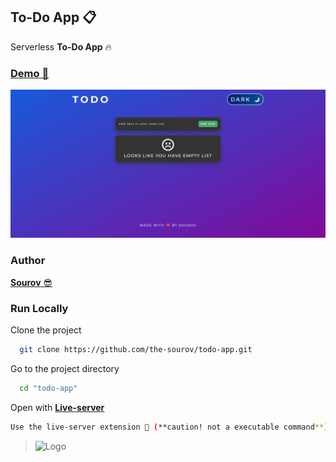 ## To-Do App 📋

Serverless **To-Do App** 🔥

### [Demo 👀](https://github.com/the-sourov/todo-app)

![Demo Image](https://github.com/the-sourov/todo-app/blob/main/public/images/demo.png?raw=true)

### Author

[**Sourov** 😎](https://www.github.com/the-sourov)

### Run Locally

Clone the project

```bash
  git clone https://github.com/the-sourov/todo-app.git
```

Go to the project directory

```bash
  cd "todo-app"
```

Open with [**Live-server**](https://marketplace.visualstudio.com/items?itemName=ritwickdey.LiveServer)

```bash
Use the live-server extension 👀 (**caution! not a executable command**)
```

> ![Logo](https://github.com/the-sourov/todo-app/blob/main/public/images/author-logo.png?raw=true)
